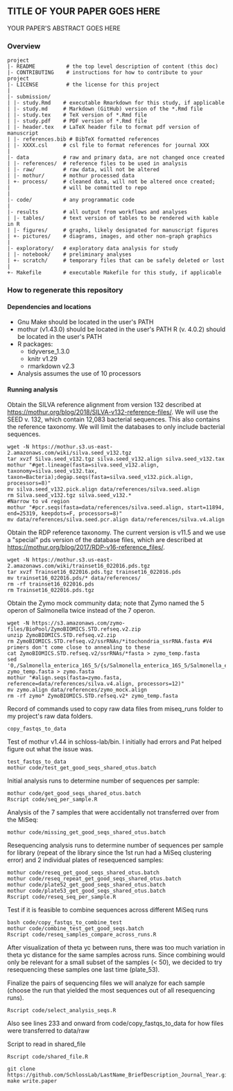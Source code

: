 
## TITLE OF YOUR PAPER GOES HERE

YOUR PAPER'S ABSTRACT GOES HERE




### Overview

	project
	|- README          # the top level description of content (this doc)
	|- CONTRIBUTING    # instructions for how to contribute to your project
	|- LICENSE         # the license for this project
	|
	|- submission/
	| |- study.Rmd    # executable Rmarkdown for this study, if applicable
	| |- study.md     # Markdown (GitHub) version of the *.Rmd file
	| |- study.tex    # TeX version of *.Rmd file
	| |- study.pdf    # PDF version of *.Rmd file
	| |- header.tex   # LaTeX header file to format pdf version of manuscript
	| |- references.bib # BibTeX formatted references
	| |- XXXX.csl     # csl file to format references for journal XXX
	|
	|- data           # raw and primary data, are not changed once created
	| |- references/  # reference files to be used in analysis
	| |- raw/         # raw data, will not be altered
	| |- mothur/      # mothur processed data
	| +- process/     # cleaned data, will not be altered once created;
	|                 # will be committed to repo
	|
	|- code/          # any programmatic code
	|
	|- results        # all output from workflows and analyses
	| |- tables/      # text version of tables to be rendered with kable in R
	| |- figures/     # graphs, likely designated for manuscript figures
	| +- pictures/    # diagrams, images, and other non-graph graphics
	|
	|- exploratory/   # exploratory data analysis for study
	| |- notebook/    # preliminary analyses
	| +- scratch/     # temporary files that can be safely deleted or lost
	|
	+- Makefile       # executable Makefile for this study, if applicable


### How to regenerate this repository

#### Dependencies and locations
* Gnu Make should be located in the user's PATH
* mothur (v1.43.0) should be located in the user's PATH
R (v. 4.0.2) should be located in the user's PATH
* R packages:
  * tidyverse_1.3.0
  * knitr v1.29
  * rmarkdown v2.3
* Analysis assumes the use of 10 processors


#### Running analysis
Obtain the SILVA reference alignment from version 132 described at https://mothur.org/blog/2018/SILVA-v132-reference-files/. We will use the SEED v. 132, which contain 12,083 bacterial sequences. This also contains the reference taxonomy. We will limit the databases to only include bacterial sequences.
```
wget -N https://mothur.s3.us-east-2.amazonaws.com/wiki/silva.seed_v132.tgz
tar xvzf Silva.seed_v132.tgz silva.seed_v132.align silva.seed_v132.tax
mothur "#get.lineage(fasta=silva.seed_v132.align, taxonomy=silva.seed_v132.tax, taxon=Bacteria);degap.seqs(fasta=silva.seed_v132.pick.align, processors=8)"
mv silva.seed_v132.pick.align data/references/silva.seed.align
rm Silva.seed_v132.tgz silva.seed_v132.*
#Narrow to v4 region
mothur "#pcr.seqs(fasta=data/references/silva.seed.align, start=11894, end=25319, keepdots=F, processors=8)"
mv data/references/silva.seed.pcr.align data/references/silva.v4.align
```
Obtain the RDP reference taxonomy. The current version is v11.5 and we use a "special" pds version of the database files, which are described at https://mothur.org/blog/2017/RDP-v16-reference_files/.
```
wget -N https://mothur.s3.us-east-2.amazonaws.com/wiki/trainset16_022016.pds.tgz
tar xvzf Trainset16_022016.pds.tgz trainset16_022016.pds
mv trainset16_022016.pds/* data/references/
rm -rf trainset16_022016.pds
rm Trainset16_022016.pds.tgz
```
Obtain the Zymo mock community data; note that Zymo named the 5 operon of Salmonella twice instead of the 7 operon.
```
wget -N https://s3.amazonaws.com/zymo-files/BioPool/ZymoBIOMICS.STD.refseq.v2.zip
unzip ZymoBIOMICS.STD.refseq.v2.zip
rm ZymoBIOMICS.STD.refseq.v2/ssrRNAs/*itochondria_ssrRNA.fasta #V4 primers don't come close to annealing to these
cat ZymoBIOMICS.STD.refseq.v2/ssrRNAs/*fasta > zymo_temp.fasta
sed '0,/Salmonella_enterica_16S_5/{s/Salmonella_enterica_16S_5/Salmonella_enterica_16S_7/}' zymo_temp.fasta > zymo.fasta
mothur "#align.seqs(fasta=zymo.fasta, reference=data/references/silva.v4.align, processors=12)"
mv zymo.align data/references/zymo_mock.align
rm -rf zymo* ZymoBIOMICS.STD.refseq.v2* zymo_temp.fasta
```

Record of commands used to copy raw data files from miseq_runs folder to my project's raw data folders.
```
copy_fastqs_to_data
```

Test of mothur v1.44 in schloss-lab/bin. I initially had errors and Pat helped figure out what the issue was.
```
test_fastqs_to_data
mothur code/test_get_good_seqs_shared_otus.batch
```

Initial analysis runs to determine number of sequences per sample:
```
mothur code/get_good_seqs_shared_otus.batch
Rscript code/seq_per_sample.R
```

Analysis of the 7 samples that were accidentally not transferred over from the MiSeq:
```
mothur code/missing_get_good_seqs_shared_otus.batch
```

Resequencing analysis runs to determine number of sequences per sample for library (repeat of the library since the 1st run had a MiSeq clustering error) and 2 individual plates of resequenced samples:
```
mothur code/reseq_get_good_seqs_shared_otus.batch
mothur code/reseq_repeat_get_good_seqs_shared_otus.batch
mothur code/plate52_get_good_seqs_shared_otus.batch
mothur code/plate53_get_good_seqs_shared_otus.batch
Rscript code/reseq_seq_per_sample.R
```

Test if it is feasible to combine sequences across different MiSeq runs
```
bash code/copy_fastqs_to_combine_test
mothur code/combine_test_get_good_seqs.batch
Rscript code/reseq_samples_compare_across_runs.R
```
After visualization of theta yc between runs, there was too much variation in theta yc distance for the same samples across runs. Since combining would only be relevant for a small subset of the samples (< 50), we decided to try resequencing these samples one last time (plate_53).

Finalize the pairs of sequencing files we will analyze for each sample (choose the run that yielded the most sequences out of all resequencing runs).
```
Rscript code/select_analysis_seqs.R
```
Also see lines 233 and onward from code/copy_fastqs_to_data for how files were transferred to data/raw

Script to read in shared_file
```
Rscript code/shared_file.R
```

```
git clone https://github.com/SchlossLab/LastName_BriefDescription_Journal_Year.git
make write.paper
```
